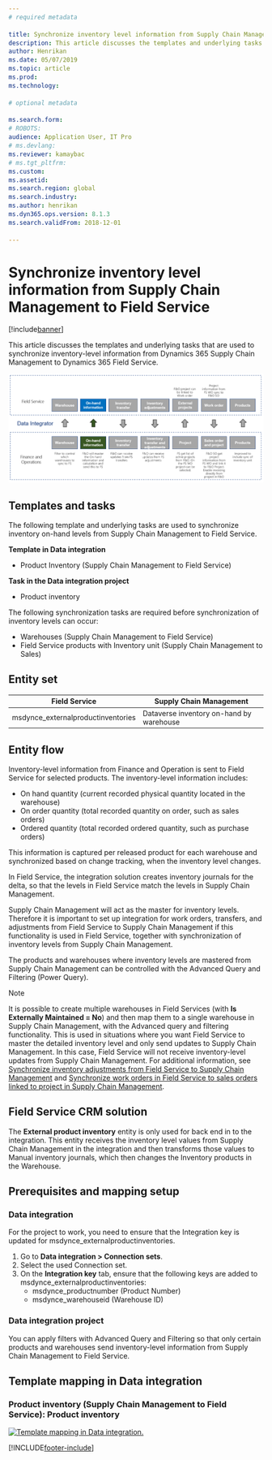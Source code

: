 ```yaml
---
# required metadata

title: Synchronize inventory level information from Supply Chain Management to Field Service 
description: This article discusses the templates and underlying tasks that are used to synchronize inventory-level information from Dynamics 365 Supply Chain Management to Dynamics 365 Field Service.
author: Henrikan
ms.date: 05/07/2019
ms.topic: article
ms.prod: 
ms.technology: 

# optional metadata

ms.search.form: 
# ROBOTS: 
audience: Application User, IT Pro
# ms.devlang: 
ms.reviewer: kamaybac
# ms.tgt_pltfrm: 
ms.custom: 
ms.assetid: 
ms.search.region: global
ms.search.industry: 
ms.author: henrikan
ms.dyn365.ops.version: 8.1.3 
ms.search.validFrom: 2018-12-01

---
```


# Synchronize inventory level information from Supply Chain Management to Field Service 

[!include[banner](../includes/banner.md)]



This article discusses the templates and underlying tasks that are used to synchronize inventory-level information from Dynamics 365 Supply Chain Management to Dynamics 365 Field Service.

[![Synchronization of business processes between Supply Chain Management and Field Service.](./media/FSOnHandOW.png)](./media/FSOnHandOW.png)

## Templates and tasks
The following template and underlying tasks are used to synchronize inventory on-hand levels from Supply Chain Management to Field Service.

**Template in Data integration**
- Product Inventory (Supply Chain Management to Field Service)
  
**Task in the Data integration project**
- Product inventory

The following synchronization tasks are required before synchronization of inventory levels can occur:
- Warehouses (Supply Chain Management to Field Service) 
- Field Service products with Inventory unit (Supply Chain Management to Sales) 

## Entity set

| Field Service                      | Supply Chain Management                |
|------------------------------------|----------------------------------------|
| msdynce_externalproductinventories | Dataverse inventory on-hand by warehouse     |

## Entity flow
Inventory-level information from Finance and Operation is sent to Field Service for selected products. The inventory-level information includes: 
- On hand quantity (current recorded physical quantity located in the warehouse)
- On order quantity (total recorded quantity on order, such as sales orders)
- Ordered quantity (total recorded ordered quantity, such as purchase orders)

This information is captured per released product for each warehouse and synchronized based on change tracking, when the inventory level changes.

In Field Service, the integration solution creates inventory journals for the delta, so that the levels in Field Service match the levels in Supply Chain Management.

Supply Chain Management will act as the master for inventory levels. Therefore it is important to set up integration for work orders, transfers, and adjustments from Field Service to Supply Chain Management if this functionality is used in Field Service, together with synchronization of inventory levels from Supply Chain Management.

The products and warehouses where inventory levels are mastered from Supply Chain Management can be controlled with the Advanced Query and Filtering (Power Query).

> [!NOTE]
> It is possible to create multiple warehouses in Field Services (with **Is Externally Maintained = No**) and then map them to a single warehouse in Supply Chain Management, with the Advanced query and filtering functionality. This is used in situations where you want Field Service to master the detailed inventory level and only send updates to Supply Chain Management. In this case, Field Service will not receive inventory-level updates from Supply Chain Management. For additional information, see [Synchronize inventory adjustments from Field Service to Supply Chain Management](/dynamics365/unified-operations/supply-chain/sales-marketing/synchronize-inventory-adjustments) and [Synchronize work orders in Field Service to sales orders linked to project in Supply Chain Management](/dynamics365/unified-operations/supply-chain/sales-marketing/field-service-work-order).

## Field Service CRM solution
The **External product inventory** entity is only used for back end in to the integration. This entity receives the inventory level values from Supply Chain Management in the integration and then transforms those values to Manual inventory journals, which then changes the Inventory products in the Warehouse.

## Prerequisites and mapping setup

### Data integration
For the project to work, you need to ensure that the Integration key is updated for msdynce_externalproductinventories.
1.  Go to **Data integration > Connection sets**.
2.  Select the used Connection set.
3.  On the **Integration key** tab, ensure that the following keys are added to msdynce_externalproductinventories:
      - msdynce_productnumber (Product Number)
      - msdynce_warehouseid (Warehouse ID)
      
### Data integration project
You can apply filters with Advanced Query and Filtering so that only certain products and warehouses send inventory-level information from Supply Chain Management to Field Service.

## Template mapping in Data integration

### Product inventory (Supply Chain Management to Field Service): Product inventory

[![Template mapping in Data integration.](./media/FSinventoryLevel1.png)](./media/FSinventoryLevel1.png)


[!INCLUDE[footer-include](../../includes/footer-banner.md)]
